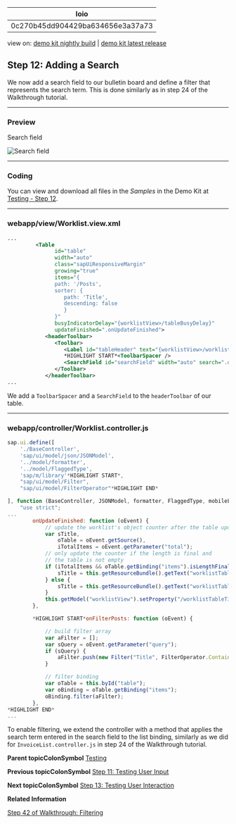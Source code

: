 <!-- loio0c270b45dd904429ba634656e3a37a73 -->

| loio |
| -----|
| 0c270b45dd904429ba634656e3a37a73 |

<div id="loio">

view on: [demo kit nightly build](https://openui5nightly.hana.ondemand.com/#/topic/0c270b45dd904429ba634656e3a37a73) | [demo kit latest release](https://openui5.hana.ondemand.com/#/topic/0c270b45dd904429ba634656e3a37a73)</div>

## Step 12: Adding a Search

We now add a search field to our bulletin board and define a filter that represents the search term. This is done similarly as in step 24 of the Walkthrough tutorial.

***

### Preview

   
  
<a name="loio0c270b45dd904429ba634656e3a37a73__fig_k3l_yjj_sx"/>Search field

 ![](loiob012fdf751b947f08cf77cf124334c9f_LowRes.png "Search field") 

***

### Coding

You can view and download all files in the *Samples* in the Demo Kit at [Testing - Step 12](https://openui5.hana.ondemand.com/explored.html#/sample/sap.m.tutorial.testing.12/preview).

***

### webapp/view/Worklist.view.xml

``` xml
...
         <Table
               id="table"
               width="auto"
               class="sapUiResponsiveMargin"
               growing="true"
               items="{
               path: '/Posts',
               sorter: {
                  path: 'Title',
                  descending: false
                  }
               }"
               busyIndicatorDelay="{worklistView>/tableBusyDelay}"
               updateFinished=".onUpdateFinished">
            <headerToolbar>
               <Toolbar>
                  <Label id="tableHeader" text="{worklistView>/worklistTableTitle}"/>
                  *HIGHLIGHT START*<ToolbarSpacer />
                  <SearchField id="searchField" width="auto" search=".onFilterPosts" />*HIGHLIGHT END*
               </Toolbar>
            </headerToolbar>
...
```

We add a `ToolbarSpacer` and a `SearchField` to the `headerToolbar` of our table.

***

### webapp/controller/Worklist.controller.js

``` js
sap.ui.define([
	'./BaseController',
	'sap/ui/model/json/JSONModel',
	'../model/formatter',
	'../model/FlaggedType',
	'sap/m/library'*HIGHLIGHT START*,
	"sap/ui/model/Filter",
	"sap/ui/model/FilterOperator"*HIGHLIGHT END*

], function (BaseController, JSONModel, formatter, FlaggedType, mobileLibrary*HIGHLIGHT START*, Filter, FilterOperator*HIGHLIGHT END*) {
	"use strict";
...
		onUpdateFinished: function (oEvent) {
			// update the worklist's object counter after the table update
			var sTitle,
				oTable = oEvent.getSource(),
				iTotalItems = oEvent.getParameter("total");
			// only update the counter if the length is final and
			// the table is not empty
			if (iTotalItems && oTable.getBinding("items").isLengthFinal()) {
				sTitle = this.getResourceBundle().getText("worklistTableTitleCount", [iTotalItems]);
			} else {
				sTitle = this.getResourceBundle().getText("worklistTableTitle");
			}
			this.getModel("worklistView").setProperty("/worklistTableTitle", sTitle);
		},

		*HIGHLIGHT START*onFilterPosts: function (oEvent) {

			// build filter array
			var aFilter = [];
			var sQuery = oEvent.getParameter("query");
			if (sQuery) {
				aFilter.push(new Filter("Title", FilterOperator.Contains, sQuery));
			}

			// filter binding
			var oTable = this.byId("table");
			var oBinding = oTable.getBinding("items");
			oBinding.filter(aFilter);
		},
*HIGHLIGHT END*
...
```

To enable filtering, we extend the controller with a method that applies the search term entered in the search field to the list binding, similarly as we did for `InvoiceList.controller.js` in step 24 of the Walkthrough tutorial.

**Parent topicColonSymbol** [Testing](Testing_291c912.md "In this tutorial we will test application functionality with the testing tools that are delivered with OpenUI5. At different steps of this tutorial you will write tests using QUnit, OPA5, and the OData V2 mock server. Additionally, you will learn about testing strategies, Test Driven Development (TDD), and much more.")

**Previous topicColonSymbol** [Step 11: Testing User Input](Step_11_Testing_User_Input_92959b1.md "In this step, we will write a test that simulates a user search. We will enter the search string into the search field and check if the correct results are shown in worklist table.")

**Next topicColonSymbol** [Step 13: Testing User Interaction](Step_13_Testing_User_Interaction_19ccd47.md "In this step we want to write a test that simulates user interaction with an icon tab bar. We want to change the tab and check if the correct content is shown.")

**Related Information**  


[Step 42 of Walkthrough: Filtering](Step_23_Filtering_5295470.md "In this step, we add a search field for our product list and define a filter that represents the search term. When searching, the list is automatically updated to show only the items that match the search term.")

